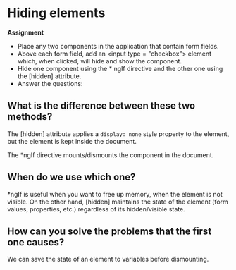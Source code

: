 # Hiding elements

**Assignment**

+ Place any two components in the application that contain form fields.
+ Above each form field, add an &lt;input type = "checkbox"&gt; element which, when clicked, will hide and show the component.
+ Hide one component using the * ngIf directive and the other one using the [hidden] attribute.
+ Answer the questions:

## What is the difference between these two methods?

The [hidden] attribute applies a `display: none` style property to the element, but the element is kept inside the document.

The *ngIf directive mounts/dismounts the component in the document.

## When do we use which one?

*ngIf is useful when you want to free up memory, when the element is not visible. On the other hand, [hidden] maintains the state of the element (form values, properties, etc.) regardless of its hidden/visible state.

## How can you solve the problems that the first one causes?

We can save the state of an element to variables before dismounting.
